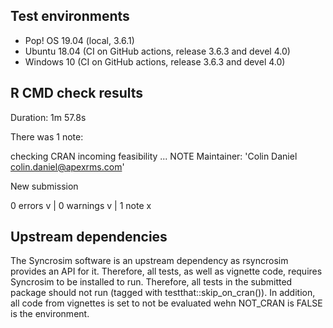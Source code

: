 ## Test environments
* Pop! OS 19.04 (local, 3.6.1)
* Ubuntu 18.04 (CI on GitHub actions, release 3.6.3 and devel 4.0)
* Windows 10 (CI on GitHub actions, release 3.6.3 and devel 4.0)

## R CMD check results
Duration: 1m 57.8s

There was 1 note:

checking CRAN incoming feasibility ... NOTE
Maintainer: 'Colin Daniel <colin.daniel@apexrms.com>'
  
New submission

0 errors v | 0 warnings v | 1 note x

## Upstream dependencies

The Syncrosim software is an upstream dependency as rsyncrosim provides an API for it. Therefore, all tests, as well as vignette code, requires Syncrosim to be installed to run. Therefore, all tests in the submitted package should not run (tagged with testthat::skip_on_cran()). In addition, all code from vignettes is set to not be evaluated wehn NOT_CRAN is FALSE is the environment. 